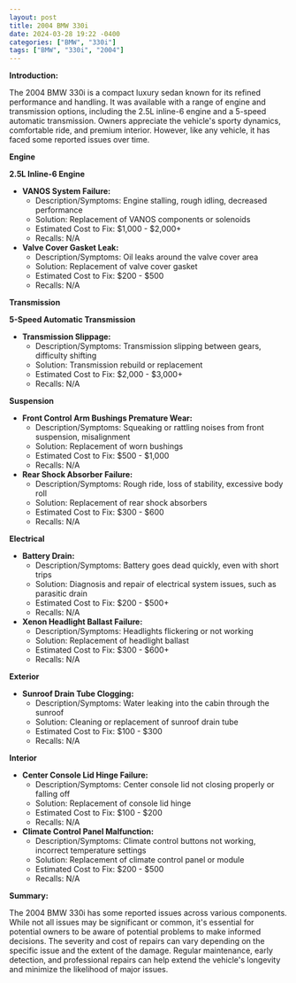 ```yaml
---
layout: post
title: 2004 BMW 330i
date: 2024-03-28 19:22 -0400
categories: ["BMW", "330i"]
tags: ["BMW", "330i", "2004"]
---
```

**Introduction:**

The 2004 BMW 330i is a compact luxury sedan known for its refined performance and handling. It was available with a range of engine and transmission options, including the 2.5L inline-6 engine and a 5-speed automatic transmission. Owners appreciate the vehicle's sporty dynamics, comfortable ride, and premium interior. However, like any vehicle, it has faced some reported issues over time.

**Engine**

**2.5L Inline-6 Engine**

* **VANOS System Failure:**
    * Description/Symptoms: Engine stalling, rough idling, decreased performance
    * Solution: Replacement of VANOS components or solenoids
    * Estimated Cost to Fix: $1,000 - $2,000+
    * Recalls: N/A
* **Valve Cover Gasket Leak:**
    * Description/Symptoms: Oil leaks around the valve cover area
    * Solution: Replacement of valve cover gasket
    * Estimated Cost to Fix: $200 - $500
    * Recalls: N/A

**Transmission**

**5-Speed Automatic Transmission**

* **Transmission Slippage:**
    * Description/Symptoms: Transmission slipping between gears, difficulty shifting
    * Solution: Transmission rebuild or replacement
    * Estimated Cost to Fix: $2,000 - $3,000+
    * Recalls: N/A

**Suspension**

* **Front Control Arm Bushings Premature Wear:**
    * Description/Symptoms: Squeaking or rattling noises from front suspension, misalignment
    * Solution: Replacement of worn bushings
    * Estimated Cost to Fix: $500 - $1,000
    * Recalls: N/A
* **Rear Shock Absorber Failure:**
    * Description/Symptoms: Rough ride, loss of stability, excessive body roll
    * Solution: Replacement of rear shock absorbers
    * Estimated Cost to Fix: $300 - $600
    * Recalls: N/A

**Electrical**

* **Battery Drain:**
    * Description/Symptoms: Battery goes dead quickly, even with short trips
    * Solution: Diagnosis and repair of electrical system issues, such as parasitic drain
    * Estimated Cost to Fix: $200 - $500+
    * Recalls: N/A
* **Xenon Headlight Ballast Failure:**
    * Description/Symptoms: Headlights flickering or not working
    * Solution: Replacement of headlight ballast
    * Estimated Cost to Fix: $300 - $600+
    * Recalls: N/A

**Exterior**

* **Sunroof Drain Tube Clogging:**
    * Description/Symptoms: Water leaking into the cabin through the sunroof
    * Solution: Cleaning or replacement of sunroof drain tube
    * Estimated Cost to Fix: $100 - $300
    * Recalls: N/A

**Interior**

* **Center Console Lid Hinge Failure:**
    * Description/Symptoms: Center console lid not closing properly or falling off
    * Solution: Replacement of console lid hinge
    * Estimated Cost to Fix: $100 - $200
    * Recalls: N/A
* **Climate Control Panel Malfunction:**
    * Description/Symptoms: Climate control buttons not working, incorrect temperature settings
    * Solution: Replacement of climate control panel or module
    * Estimated Cost to Fix: $200 - $500
    * Recalls: N/A

**Summary:**

The 2004 BMW 330i has some reported issues across various components. While not all issues may be significant or common, it's essential for potential owners to be aware of potential problems to make informed decisions. The severity and cost of repairs can vary depending on the specific issue and the extent of the damage. Regular maintenance, early detection, and professional repairs can help extend the vehicle's longevity and minimize the likelihood of major issues.
